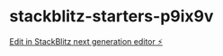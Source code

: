 # stackblitz-starters-p9ix9v

[Edit in StackBlitz next generation editor ⚡️](https://stackblitz.com/~/github.com/Niveditha1517/stackblitz-starters-p9ix9v)